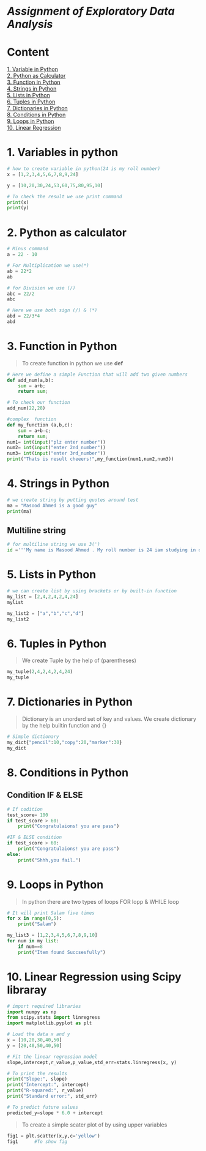 # ***Assignment of Exploratory Data Analysis***
##
# Content
[1. Variable in Python](#1-variables-in-python)\
[2. Python as Calculator](#2-python-as-calculator)\
[3. Function in Python](#3-function-in-python)\
[4. Strings in Python](#4-strings-in-python)\
[5. Lists in Python](#5-lists-in-python)\
[6. Tuples in Python](#6-tuples-in-python)\
[7. Dictionaries in Python](#7-dictionaries-in-python)\
[8. Conditions in Python](#8-conditions-in-python)\
[9. Loops in Python](#9-loops-in-python)\
[10. Linear Regression](#10-linear-regression-using-scipy-libraray)
# 1. Variables in python

```python
# how to create variable in python(24 is my roll number)
x = [1,2,3,4,5,6,7,8,9,24]

y = [10,20,30,24,53,60,75,80,95,10]
```
```python
# To check the result we use print command
print(x)
print(y)
```
##
# 2. Python as calculator

```python
# Minus command
a = 22 - 10
```
```python
# For Multiplication we use(*)
ab = 22*2
ab
```
```python
# for Division we use (/)
abc = 22/2
abc
```
```python
# Here we use both sign (/) & (*)
abd = 22/3*4
abd
```
##
# 3. Function in Python
> To create function in python we use **def**

```python
# Here we define a simple Function that will add two given numbers
def add_num(a,b):
    sum = a+b;
    return sum;
```    
```python
# To check our function
add_num(22,28)
```
```python
#complex  function 
def my_function (a,b,c):
    sum = a+b-c;
    return sum;
num1= int(input("plz enter number"))
num2= int(input("enter 2nd_number"))
num3= int(input("enter 3rd_number"))
print("Thats is result cheeers!",my_function(num1,num2,num3))
```
# 4. Strings in Python
```python
# we create string by putting quotes around test
ma = "Masood Ahmed is a good guy"
print(ma)
```
## Multiline string 
```python
# for multiline string we use 3(')
id ='''My name is Masood Ahmed . My roll number is 24 iam studying in department of statistics in third year'''
```
# 5. Lists in Python
```python
# we can create list by using brackets or by built-in function
my_list = [2,4,2,4,2,4,24]
mylist 
```
```python
my_list2 = ["a","b","c","d"]
my_list2
```
# 6. Tuples in Python
> We create Tuple by the help of (parentheses)
```python
my_tuple(2,4,2,4,2,4,24)
my_tuple
```

# 7. Dictionaries in Python
> Dictionary is an unorderd set of key and values. We create dictionary by the help builtin function and {}
```python
# Simple dictionary
my_dict{"pencil":10,"copy":20,"marker":30}
my_dict
```
# 8. Conditions in Python
## Condition IF & ELSE
```python 
# If codition
test_score= 100
if test_score > 60:
    print("Congratulaions! you are pass")
```
```python
#IF & ELSE condition
if test_score > 60:
    print("Congratulaions! you are pass")
else:
    print("Shhh,you fail.")
```
# 9. Loops in Python
> In python there are two types of loops FOR lopp & WHILE loop

```python
# It will print Salam five times
for x in range(0,5):
    print("Salam")
```
```python
my_list3 = [1,2,3,4,5,6,7,8,9,10]
for num in my list:
    if num==8
    print("Item found Succsesfully")
```
# 10. Linear Regression using Scipy libraray
```python
# import required libraries
import numpy as np
from scipy.stats import linregress
import matplotlib.pyplot as plt
```
```python
# Load the data x and y 
x = [10,20,30,40,50]
y = [20,40,50,40,50]
```
```python
# Fit the linear regression model
slope,intercept,r_value,p_value,std_err=stats.linregress(x, y)
```
```python
# To print the results
print("Slope:", slope)
print("Intercept:", intercept)
print("R-squared:", r_value)
print("Standard error:", std_err)
```
```python
# To predict future values
predicted_y=slope * 6.0 + intercept
```

>To create a simple scater plot of by using upper variables

```python
fig1 = plt.scatter(x,y,c='yellow')
fig1      #To show fig
```
